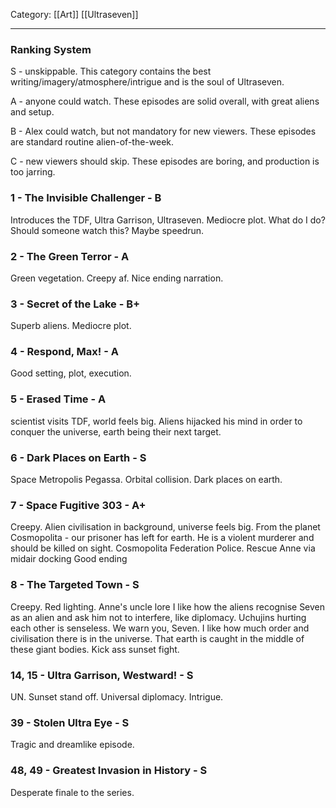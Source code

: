 Category: [[Art]] [[Ultraseven]]
___
### Ranking System
S - unskippable. This category contains the best writing/imagery/atmosphere/intrigue and is the soul of Ultraseven. 

A - anyone could watch. These episodes are solid overall, with great aliens and setup. 

B - Alex could watch, but not mandatory for new viewers. These episodes are standard routine alien-of-the-week. 

C - new viewers should skip. These episodes are boring, and production is too jarring. 
### 1 - The Invisible Challenger - B
Introduces the TDF, Ultra Garrison, Ultraseven. 
Mediocre plot. 
What do I do? Should someone watch this? Maybe speedrun. 
### 2 - The Green Terror - A 
Green vegetation. 
Creepy af. 
Nice ending narration. 
### 3 - Secret of the Lake - B+
Superb aliens. 
Mediocre plot. 
### 4 - Respond, Max! - A
Good setting, plot, execution. 
### 5 - Erased Time - A
scientist visits TDF, world feels big. 
Aliens hijacked his mind in order to conquer the universe, earth being their next target. 
### 6 - Dark Places on Earth - S
Space Metropolis Pegassa. 
Orbital collision. 
Dark places on earth. 
### 7 - Space Fugitive 303 - A+
Creepy. 
Alien civilisation in background, universe feels big. 
From the planet Cosmopolita - our prisoner has left for earth. He is a violent murderer and should be killed on sight. Cosmopolita Federation Police. 
Rescue Anne via midair docking
Good ending
### 8 - The Targeted Town - S
Creepy. Red lighting. 
Anne's uncle lore
I like how the aliens recognise Seven as an alien and ask him not to interfere, like diplomacy.
Uchujins hurting each other is senseless. We warn you, Seven. 
I like how much order and civilisation there is in the universe. That earth is caught in the middle of these giant bodies. 
Kick ass sunset fight.
### 14, 15 - Ultra Garrison, Westward! - S 
UN.
Sunset stand off. 
Universal diplomacy. 
Intrigue. 
### 39 - Stolen Ultra Eye - S
Tragic and dreamlike episode. 
### 48, 49 - Greatest Invasion in History - S
Desperate finale to the series. 